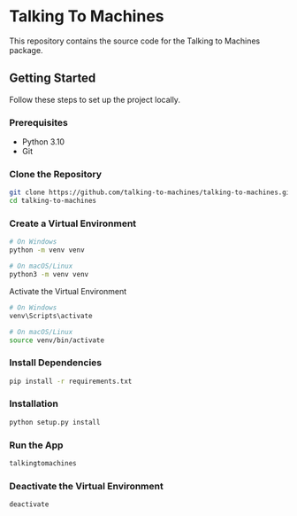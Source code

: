 # Talking To Machines

This repository contains the source code for the Talking to Machines package.

## Getting Started

Follow these steps to set up the project locally.

### Prerequisites

- Python 3.10
- Git

### Clone the Repository
```bash
git clone https://github.com/talking-to-machines/talking-to-machines.git
cd talking-to-machines
```

### Create a Virtual Environment
```bash
# On Windows
python -m venv venv

# On macOS/Linux
python3 -m venv venv
```

Activate the Virtual Environment
```bash
# On Windows
venv\Scripts\activate

# On macOS/Linux
source venv/bin/activate
```

### Install Dependencies
```bash
pip install -r requirements.txt
```

### Installation
```bash
python setup.py install
```

### Run the App
```bash
talkingtomachines
```

### Deactivate the Virtual Environment
```bash
deactivate
```